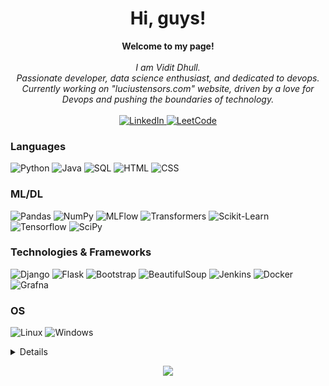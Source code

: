 <h1 align="center">Hi, guys!</h1>

<p align="center">
    <b>Welcome to my page!</b><br><br>
    <i>
        I am Vidit Dhull.<br>
        Passionate developer, data science enthusiast, and dedicated to devops.<br>
        Currently working on "luciustensors.com" website, driven by a love for Devops and pushing the boundaries of technology.<br>
    </i><br>
    <a href="https://www.linkedin.com/in/vidit-dhull-045665236/">
        <img src="https://img.shields.io/badge/LinkedIn-blue?style=flat-square&logo=linkedin" alt="LinkedIn">
    </a>
    </a>
    <a href="https://leetcode.com/user5225aS/">
        <img src="https://img.shields.io/badge/LeetCode-blue?style=flat-square&logo=LeetCode" alt="LeetCode">
    </a>
</p>

### Languages
![Python](https://img.shields.io/badge/python-black?style=for-the-badge&logo=python)
![Java](https://img.shields.io/badge/java-black?style=for-the-badge&logo=openjdk)
![SQL](https://img.shields.io/badge/sql-black?style=for-the-badge&logo=mysql)
![HTML](https://img.shields.io/badge/html-black?style=for-the-badge&logo=html5)
![CSS](https://img.shields.io/badge/css-black?style=for-the-badge&logo=css3)
### ML/DL
![Pandas](https://img.shields.io/badge/pandas-black?style=for-the-badge&logo=pandas)
![NumPy](https://img.shields.io/badge/numpy-black?style=for-the-badge&logo=numpy)
![MLFlow](https://img.shields.io/badge/mlflow-black?style=for-the-badge&logo=numpy&logoColor=blue)
![Transformers](https://img.shields.io/badge/Transformers-black?style=for-the-badge&logo=rust)
![Scikit-Learn](https://img.shields.io/badge/scikit--learn-black?style=for-the-badge&logo=scikit-learn)
![Tensorflow](https://img.shields.io/badge/Tensorflow-black?style=for-the-badge&logo=tensorflow)
![SciPy](https://img.shields.io/badge/SciPy-black?style=for-the-badge&logo=scipy)


### Technologies & Frameworks
![Django](https://img.shields.io/badge/django-black?style=for-the-badge&logo=django)
![Flask](https://img.shields.io/badge/Flask-black?style=for-the-badge&logo=flask)
![Bootstrap](https://img.shields.io/badge/bootstrap-black?style=for-the-badge&logo=bootstrap)
![BeautifulSoup](https://img.shields.io/badge/beautifulsoup-black?style=for-the-badge&logo=beautifulsoup)
![Jenkins](https://img.shields.io/badge/jenkins-black?style=for-the-badge&logo=jenkins)
![Docker](https://img.shields.io/badge/docker-black?style=for-the-badge&logo=docker)
![Grafna](https://img.shields.io/badge/grafna-black?style=for-the-badge&logo=grafna)

### OS
![Linux](https://img.shields.io/badge/linux-black?style=for-the-badge&logo=Linux)
![Windows](https://img.shields.io/badge/Windows-black?style=for-the-badge&logo=Windows)

<details>
<p align="center">
  <a href="https://github.com/viditdhull">
    <img src="http://github-profile-summary-cards.vercel.app/api/cards/profile-details?username=viditdhull&theme=transparent" />
  </a>
  <a href="https://github.com/viditdhull">
    <img src="https://github-readme-streak-stats.herokuapp.com/?user=viditdhull&hide_border=true&card_width=338&theme=transparent" />
  </a>
  <a href="https://github.com/viditdhull">
    <img src="http://github-profile-summary-cards.vercel.app/api/cards/stats?username=viditdhull&theme=transparent" />
  </a>
  <a href="https://github.com/viditdhull">
    <img src="https://github-readme-stats.vercel.app/api/top-langs/?username=viditdhull&langs_count=10&exclude_repo=&hide=jupyter%20notebook,vim%20script,cmake,makefile,batchfile,emacs%20lisp,css,html&layout=default&card_width=699&hide_border=true&theme=transparent" />
  </a>
</p>
</details>

<p align="center">
  <a href="https://github.com/viditdhull">
    <img src="https://komarev.com/ghpvc/?username=viditdhull&color=blue&style=flat)" />
  </a>
</p>
<!--

- 🔭 I’m currently working on ...
- 🌱 I’m currently learning ...
- 👯 I’m looking to collaborate on ...
- 🤔 I’m looking for help with ...
- 💬 Ask me about ...
- 📫 How to reach me: ...
- 😄 Pronouns: ...
- ⚡ Fun fact: ...
-->
